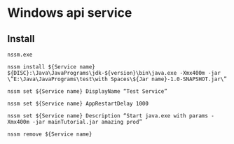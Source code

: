 # Windows api service

## Install

`nssm.exe`

`nssm install ${Service name} ${DISC}:\Java\JavaPrograms\jdk-${version}\bin\java.exe -Xmx400m -jar \”E:\Java\JavaPrograms\test\with Spaces\${Jar name}-1.0-SNAPSHOT.jar\”`

`nssm set ${Service name} DisplayName “Test Service”`

`nssm set ${Service name} AppRestartDelay 1000`

`nssm set ${Service name} Description “Start java.exe with params -Xmx400m -jar mainTutorial.jar amazing prod”`

`nssm remove ${Service name}`
